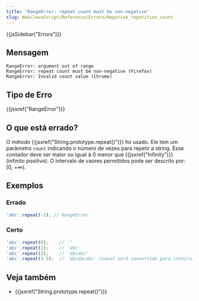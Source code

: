```yaml
---
title: 'RangeError: repeat count must be non-negative'
slug: Web/JavaScript/Reference/Errors/Negative_repetition_count
---
```

{{jsSidebar("Errors")}}

## Mensagem

```
RangeError: argument out of range
RangeError: repeat count must be non-negative (Firefox)
RangeError: Invalid count value (Chrome)
```

## Tipo de Erro

{{jsxref("RangeError")}}

## O que está errado?

O método {{jsxref("String.prototype.repeat()")}} foi usado. Ele tem um parâmetro `count` indicando o número de vezes para repetir a string. Esse contador deve ser maior ou igual à 0 menor que {{jsxref("Infinity")}} (infinito positivo). O intervalo de vaores permitidos pode ser descrito por: \[0, +∞).

## Exemplos

### Errado

```js example-bad
'abc'.repeat(-1); // RangeError
```

### Certo

```js example-good
'abc'.repeat(0);    // ''
'abc'.repeat(1);    // 'abc'
'abc'.repeat(2);    // 'abcabc'
'abc'.repeat(3.5);  // 'abcabcabc' (count será convertido para inteiro)
```

## Veja também

- {{jsxref("String.prototype.repeat()")}}

